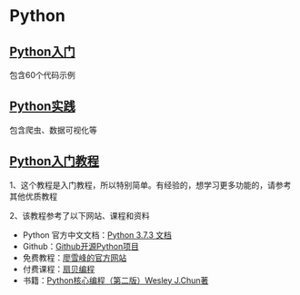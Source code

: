 # Python
## [Python入门](https://github.com/yangyang0126/PythonLearning/tree/master/Python入门)

包含60个代码示例

## [Python实践](https://github.com/yangyang0126/PythonLearning/tree/master/Python实践)

包含爬虫、数据可视化等

## [Python入门教程](https://www.jianshu.com/p/e83eb71f9b06)

1、这个教程是入门教程，所以特别简单。有经验的，想学习更多功能的，请参考其他优质教程

2、该教程参考了以下网站、课程和资料

- Python 官方中文文档：[Python 3.7.3 文档](https://links.jianshu.com/go?to=https%3A%2F%2Fdocs.python.org%2Fzh-cn%2F3%2F)
- Github：[Github开源Python项目](https://links.jianshu.com/go?to=https%3A%2F%2Fgithub.com%2Fvinta%2Fawesome-python)
- 免费教程：[廖雪峰的官方网站](https://links.jianshu.com/go?to=https%3A%2F%2Fwww.liaoxuefeng.com%2Fwiki%2F1016959663602400)
- 付费课程：[扇贝编程](https://links.jianshu.com/go?to=https%3A%2F%2Fweb.shanbay.com%2Fcodetime%2Fhome)
- 书籍：[Python核心编程（第二版）Wesley J.Chun著](https://links.jianshu.com/go?to=https%3A%2F%2Fshare.weiyun.com%2F5hJtLlf)

